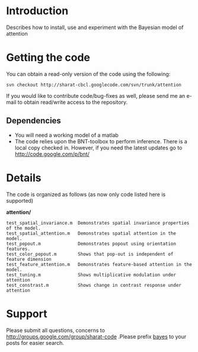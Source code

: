 # Introduction #
Describes how to install, use and experiment with the Bayesian model of attention

# Getting the code #
You can obtain a read-only version of the code using the following:
```
svn checkout http://sharat-cbcl.googlecode.com/svn/trunk/attention 
```
If you would like to contribute code/bug-fixes as well, please send me an e-mail to obtain read/write access to the repository.

## Dependencies ##
  * You will need a working model of a matlab
  * The code relies upon the BNT-toolbox to perform inference. There is a local copy checked in. However, if you need the latest updates go to http://code.google.com/p/bnt/

# Details #
The code is organized as follows (as now only code listed here is supported)

**attention/**
```
test_spatial_invariance.m  Demonstrates spatial invariance properties of the model.
test_spatial_attention.m   Demonstrates spatial attention in the model.
test_popout.m              Demonstrates popout using orientation features.
test_color_popout.m        Shows that pop-out is independent of feature dimension
test_feature_attention.m   Demonstrates feature-based attention in the model.
test_tuning.m              Shows multiplicative modulation under attention
test_constrast.m           Shows change in contrast response under attention
```
# Support #
Please submit all questions, concerns to http://groups.google.com/group/sharat-code .Please prefix [bayes](bayes.md) to your posts for easier search.